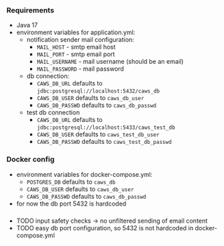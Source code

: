 ### Requirements

- Java 17
- environment variables for application.yml:
    - notification sender mail configuration:
        - `MAIL_HOST` - smtp email host
        - `MAIL_PORT` - smtp email port
        - `MAIL_USERNAME` - mail username (should be an email)
        - `MAIL_PASSWORD` - mail password
    - db connection:
        - `CAWS_DB_URL` defaults to `jdbc:postgresql://localhost:5432/caws_db`
        - `CAWS_DB_USER` defaults to `caws_db_user`
        - `CAWS_DB_PASSWD` defaults to `caws_db_passwd`
    - test db connection
        - `CAWS_DB_URL` defaults to `jdbc:postgresql://localhost:5433/caws_test_db`
        - `CAWS_DB_USER` defaults to `caws_test_db_user`
        - `CAWS_DB_PASSWD` defaults to `caws_test_db_passwd`

### Docker config

- environment variables for docker-compose.yml:
    - `POSTGRES_DB` defaults to `caws_db`
    - `CAWS_DB_USER` defaults to `caws_db_user`
    - `CAWS_DB_PASSWD` defaults to `caws_db_passwd`
- for now the db port 5432 is hardcoded

###  

* TODO input safety checks -> no unfiltered sending of email content
* TODO easy db port configuration, so 5432 is not hardcoded in docker-compose.yml
